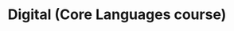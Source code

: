 ---
title: Digital (Core Languages course)
type: Teaching
location: Central Saint Martins, London, UK
subtext:
dateFormat: year # "year", otherwise will be displayed MM.YYYY
dateEnd: 2020-05-31
dateStart:
url: https://www.arts.ac.uk/subjects/communication-and-graphic-design/undergraduate/ba-hons-graphic-communication-design-csm
---